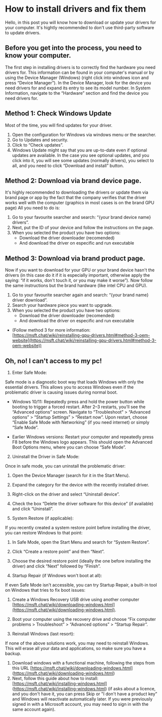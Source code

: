 # How to install drivers and fix them 
Hello, in this post you will know how to download or update your drivers for your computer.
It's hightly recommended to don't use third-party software to update drivers.
## Before you get into the process, you need to know your computer.
The first step in installing drivers is to correctly find the hardware you need drivers for. This information can be found in your computer's manual or by using the Device Manager (Windows) (right click into windows icon and press “Device Manager”). In the Device Manager, look for the device you need drivers for and expand its entry to see its model number. In System Information, navigate to the “Hardware” section and find the device you need drivers for.

## Method 1: Check Windows Update
Most of the time, you will find updates for your driver.

 1. Open the configuration for Windows via windows menu or the searcher.
 2. Go to Updates and security.
 3. Click to “Check updates”.
 4. Windows Update might say that you are up-to-date even if optional updates are available. In the case you see optional updates, and you click into it, you will see some updates (normally drivers), you select to all, and you need to click “Download and install” button.

## Method 2: Download via brand device page.
It's highly recommended to downloading the drivers or update them via brand page or app by the fact that the company verifies that the driver works well with the computer (graphics in most cases is on the brand GPU page)
All you need to do is:

 1. Go to your favourite searcher and search: “{your brand device name} drivers”.
 2. Next, put the ID of your device and follow the instructions on the page.
 3. When you selected the product you have two options:
	- Download the driver downloader (recomended)
	- And download the driver on especific and run executable

## Method 3: Download via brand product page.
Now if you want to download for your GPU or your brand device hasn't the drivers (in this case do it if it is especially important, otherwise apply the saying: “if it works, don't touch it, or you may make it worse”).
Now follow the same instructions but the brand hardware (like intel CPU and GPU).

 1. Go to your favourite searcher again and search: “{your brand name} driver download”.
 2. Search your hardware piece you want to upgrade.
 3. When you selected the product you have two options:
	- Download the driver downloader (recomended)
	- And download the driver on especific and run executable
- (Follow method 3 for more information: [https://msft.chat/wiki/reinstalling-gpu-drivers.html#method-3-oem-website](https://msft.chat/wiki/reinstalling-gpu-drivers.html#method-3-oem-website))

## Oh, no! I can't access to my pc!

1. Enter Safe Mode:

Safe mode is a diagnostic boot way that loads Windows with only the essential drivers. This allows you to access Windows even if the problematic driver is causing issues during normal boot.

 - Windows 10/11: Repeatedly press and hold the power button while booting to trigger a forced restart. After 2–3 restarts, you'll see the “Advanced options” screen. Navigate to “Troubleshoot” > “Advanced options” > “Startup Settings” > “Restart now”. Upon restart, choose “Enable Safe Mode with Networking” (if you need internet) or simply “Safe Mode”.

 - Earlier Windows versions: Restart your computer and repeatedly press F8 before the Windows logo appears. This should open the Advanced Boot Options menu, where you can choose “Safe Mode”.

2. Uninstall the Driver in Safe Mode:

Once in safe mode, you can uninstall the problematic driver:

 1. Open the Device Manager (search for it in the Start Menu).
 2. Expand the category for the device with the recently installed driver.
 3. Right-click on the driver and select “Uninstall device”.
 4. Check the box “Delete the driver software for this device” (if available) and click “Uninstall”.

3. System Restore (if applicable):

If you recently created a system restore point before installing the driver, you can restore Windows to that point:

 1. In Safe Mode, open the Start Menu and search for “System Restore”.
 2. Click “Create a restore point” and then “Next”.
 3. Choose the desired restore point (ideally the one before installing the driver) and click “Next” followed by “Finish”.

4. Startup Repair (if Windows won't boot at all):

If even Safe Mode isn't accessible, you can try Startup Repair, a built-in tool on Windows that tries to fix boot issues:

 1. Create a Windows Recovery USB drive using another computer [https://msft.chat/wiki/downloading-windows.html](https://msft.chat/wiki/downloading-windows.html).
 2. Boot your computer using the recovery drive and choose “Fix computer problems > Troubleshoot” > “Advanced options” > “Startup Repair”.

5. Reinstall Windows (last resort):

If none of the above solutions work, you may need to reinstall Windows. This will erase all your data and applications, so make sure you have a backup.

 1. Download windows with a functional machine, following the steps from this URL [https://msft.chat/wiki/downloading-windows.html] (https://msft.chat/wiki/downloading-windows.html)
 2. Next, follow this guide about how to install: [https://msft.chat/wiki/installing-windows.html] (https://msft.chat/wiki/installing-windows.html) (if asks about a licence, and you don't have it, you can press Skip or "I don't have a product key" and Windows will reactivate automatically later. If you were previously signed in with a Microsoft account, you may need to sign in with the same account again).
